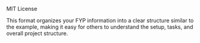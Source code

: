 MIT License

This format organizes your FYP information into a clear structure similar to the example, making it easy for others to understand the setup, tasks, and overall project structure.
